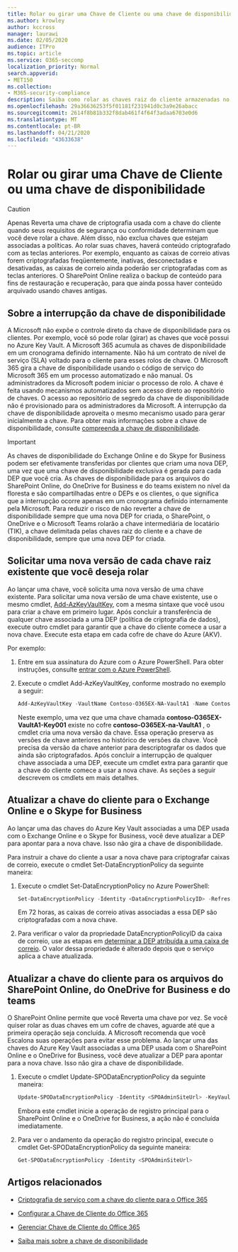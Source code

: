 ```yaml
---
title: Rolar ou girar uma Chave de Cliente ou uma chave de disponibilidade
ms.author: krowley
author: kccross
manager: laurawi
ms.date: 02/05/2020
audience: ITPro
ms.topic: article
ms.service: O365-seccomp
localization_priority: Normal
search.appverid:
- MET150
ms.collection:
- M365-security-compliance
description: Saiba como rolar as chaves raiz do cliente armazenadas no Azure Key Vault que são usadas com a chave do cliente. Os serviços incluem o Exchange Online, o Skype for Business, o SharePoint Online, o OneDrive for Business e os arquivos do teams.
ms.openlocfilehash: 29a36636253f5f01181f231941d0c3a9e26abacc
ms.sourcegitcommit: 2614f8b81b332f8dab461f4f64f3adaa6703e0d6
ms.translationtype: MT
ms.contentlocale: pt-BR
ms.lasthandoff: 04/21/2020
ms.locfileid: "43633638"
---
```

# <a name="roll-or-rotate-a-customer-key-or-an-availability-key"></a>Rolar ou girar uma Chave de Cliente ou uma chave de disponibilidade

> [!CAUTION]
> Apenas Reverta uma chave de criptografia usada com a chave do cliente quando seus requisitos de segurança ou conformidade determinam que você deve rolar a chave. Além disso, não exclua chaves que estejam associadas a políticas. Ao rolar suas chaves, haverá conteúdo criptografado com as teclas anteriores. Por exemplo, enquanto as caixas de correio ativas forem criptografadas freqüentemente, inativas, desconectadas e desativadas, as caixas de correio ainda poderão ser criptografadas com as teclas anteriores. O SharePoint Online realiza o backup de conteúdo para fins de restauração e recuperação, para que ainda possa haver conteúdo arquivado usando chaves antigas.

## <a name="about-rolling-the-availability-key"></a>Sobre a interrupção da chave de disponibilidade

A Microsoft não expõe o controle direto da chave de disponibilidade para os clientes. Por exemplo, você só pode rolar (girar) as chaves que você possui no Azure Key Vault. A Microsoft 365 acumula as chaves de disponibilidade em um cronograma definido internamente. Não há um contrato de nível de serviço (SLA) voltado para o cliente para esses rolos de chave. O Microsoft 365 gira a chave de disponibilidade usando o código de serviço do Microsoft 365 em um processo automatizado e não manual. Os administradores da Microsoft podem iniciar o processo de rolo. A chave é feita usando mecanismos automatizados sem acesso direto ao repositório de chaves. O acesso ao repositório de segredo da chave de disponibilidade não é provisionado para os administradores da Microsoft. A interrupção da chave de disponibilidade aproveita o mesmo mecanismo usado para gerar inicialmente a chave. Para obter mais informações sobre a chave de disponibilidade, consulte [compreenda a chave de disponibilidade](customer-key-availability-key-understand.md).

> [!IMPORTANT]
> As chaves de disponibilidade do Exchange Online e do Skype for Business podem ser efetivamente transferidas por clientes que criam uma nova DEP, uma vez que uma chave de disponibilidade exclusiva é gerada para cada DEP que você cria. As chaves de disponibilidade para os arquivos do SharePoint Online, do OneDrive for Business e do teams existem no nível da floresta e são compartilhadas entre o DEPs e os clientes, o que significa que a interrupção ocorre apenas em um cronograma definido internamente pela Microsoft. Para reduzir o risco de não reverter a chave de disponibilidade sempre que uma nova DEP for criada, o SharePoint, o OneDrive e o Microsoft Teams rolarão a chave intermediária de locatário (TIK), a chave delimitada pelas chaves raiz do cliente e a chave de disponibilidade, sempre que uma nova DEP for criada.

## <a name="request-a-new-version-of-each-existing-root-key-you-want-to-roll"></a>Solicitar uma nova versão de cada chave raiz existente que você deseja rolar

Ao lançar uma chave, você solicita uma nova versão de uma chave existente. Para solicitar uma nova versão de uma chave existente, use o mesmo cmdlet, [Add-AzKeyVaultKey](https://docs.microsoft.com/powershell/module/az.keyvault/add-azkeyvaultkey), com a mesma sintaxe que você usou para criar a chave em primeiro lugar. Após concluir a transferência de qualquer chave associada a uma DEP (política de criptografia de dados), execute outro cmdlet para garantir que a chave do cliente comece a usar a nova chave. Execute esta etapa em cada cofre de chave do Azure (AKV).

Por exemplo:

1. Entre em sua assinatura do Azure com o Azure PowerShell. Para obter instruções, consulte [entrar com o Azure PowerShell](https://docs.microsoft.com/powershell/azure/authenticate-azureps).

2. Execute o cmdlet Add-AzKeyVaultKey, conforme mostrado no exemplo a seguir:

   ```powershell
   Add-AzKeyVaultKey -VaultName Contoso-O365EX-NA-VaultA1 -Name Contoso-O365EX-NA-VaultA1-Key001 -Destination HSM -KeyOps @('wrapKey','unwrapKey') -NotBefore (Get-Date -Date "12/27/2016 12:01 AM")
   ```

   Neste exemplo, uma vez que uma chave chamada **contoso-O365EX-VaultA1-Key001** existe no cofre **contoso-O365EX-na-VaultA1** , o cmdlet cria uma nova versão da chave. Essa operação preserva as versões de chave anteriores no histórico de versões da chave. Você precisa da versão da chave anterior para descriptografar os dados que ainda são criptografados. Após concluir a interrupção de qualquer chave associada a uma DEP, execute um cmdlet extra para garantir que a chave do cliente comece a usar a nova chave. As seções a seguir descrevem os cmdlets em mais detalhes.
  
## <a name="update-the-customer-key-for-exchange-online-and-skype-for-business"></a>Atualizar a chave do cliente para o Exchange Online e o Skype for Business

Ao lançar uma das chaves do Azure Key Vault associadas a uma DEP usada com o Exchange Online e o Skype for Business, você deve atualizar a DEP para apontar para a nova chave. Isso não gira a chave de disponibilidade.

Para instruir a chave do cliente a usar a nova chave para criptografar caixas de correio, execute o cmdlet Set-DataEncryptionPolicy da seguinte maneira:

1. Execute o cmdlet Set-DataEncryptionPolicy no Azure PowerShell:
  
   ```powershell
   Set-DataEncryptionPolicy -Identity <DataEncryptionPolicyID> -Refresh
   ```

   Em 72 horas, as caixas de correio ativas associadas a essa DEP são criptografadas com a nova chave.

2. Para verificar o valor da propriedade DataEncryptionPolicyID da caixa de correio, use as etapas em [determinar a DEP atribuída a uma caixa de correio](customer-key-manage.md#determine-the-dep-assigned-to-a-mailbox). O valor dessa propriedade é alterado depois que o serviço aplica a chave atualizada.
  
## <a name="update-the-customer-key-for-sharepointonlineonedriveforbusinessandteamsfiles"></a>Atualizar a chave do cliente para os arquivos do SharePoint Online, do OneDrive for Business e do teams

O SharePoint Online permite que você Reverta uma chave por vez. Se você quiser rolar as duas chaves em um cofre de chaves, aguarde até que a primeira operação seja concluída. A Microsoft recomenda que você Escalona suas operações para evitar esse problema. Ao lançar uma das chaves do Azure Key Vault associadas a uma DEP usada com o SharePoint Online e o OneDrive for Business, você deve atualizar a DEP para apontar para a nova chave. Isso não gira a chave de disponibilidade.

1. Execute o cmdlet Update-SPODataEncryptionPolicy da seguinte maneira:
  
   ```powershell
   Update-SPODataEncryptionPolicy -Identity <SPOAdminSiteUrl> -KeyVaultName <ReplacementKeyVaultName> -KeyName <ReplacementKeyName> -KeyVersion <ReplacementKeyVersion> -KeyType <Primary | Secondary>
   ```

   Embora este cmdlet inicie a operação de registro principal para o SharePoint Online e o OneDrive for Business, a ação não é concluída imediatamente.

2. Para ver o andamento da operação do registro principal, execute o cmdlet Get-SPODataEncryptionPolicy da seguinte maneira:

   ```powershell
   Get-SPODataEncryptionPolicy -Identity <SPOAdminSiteUrl>
   ```

## <a name="related-articles"></a>Artigos relacionados

- [Criptografia de serviço com a chave do cliente para o Office 365](customer-key-overview.md)

- [Configurar a Chave de Cliente do Office 365](customer-key-set-up.md)

- [Gerenciar Chave de Cliente do Office 365](customer-key-manage.md)

- [Saiba mais sobre a chave de disponibilidade](customer-key-availability-key-understand.md)
